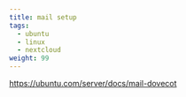 ```yaml
---
title: mail setup
tags:
  - ubuntu
  - linux
  - nextcloud
weight: 99
---
```


<https://ubuntu.com/server/docs/mail-dovecot>